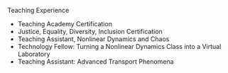 Teaching Experience

* Teaching Academy Certification
* Justice, Equality, Diversity, Inclusion Certification
* Teaching Assistant, Nonlinear Dynamics and Chaos
* Technology Fellow: Turning a Nonlinear Dynamics Class into a Virtual Laboratory
* Teaching Assistant: Advanced Transport Phenomena
